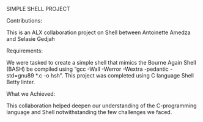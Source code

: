 SIMPLE SHELL PROJECT


Contributions:

This is an ALX collaboration project on Shell between Antoinette Amedza and Selasie Gedjah 


Requirements:

We were tasked to  create a simple shell that mimics the Bourne Again Shell (BASH) be compiled using “gcc -Wall -Werror -Wextra -pedantic -std=gnu89 *.c -o hsh”. 
This project was completed using C language Shell Betty linter.



What we Achieved:

This collaboration helped deepen our understanding of the C-programming language and Shell notwithstanding the few challenges we faced.

